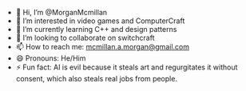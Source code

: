 - 👋 Hi, I’m @MorganMcmillan
- 👀 I’m interested in video games and ComputerCraft
- 🌱 I’m currently learning C++ and design patterns
- 💞️ I’m looking to collaborate on switchcraft
- 📫 How to reach me: mcmillan.a.morgan@gmail.com
- 😄 Pronouns: He/Him
- ⚡ Fun fact: AI is evil because it steals art and regurgitates it without consent, which also steals real jobs from people.

<!---
MorganMcmillan/MorganMcmillan is a ✨ special ✨ repository because its `README.md` (this file) appears on your GitHub profile.
You can click the Preview link to take a look at your changes.
--->
